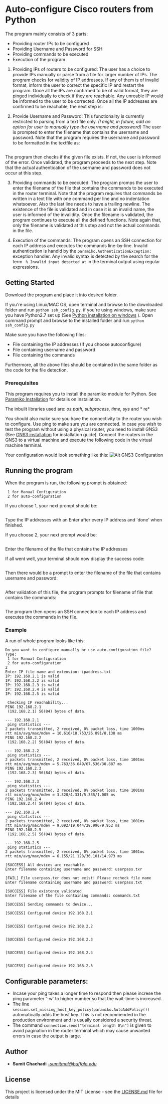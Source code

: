 # Auto-configure Cisco routers from Python

The program mainly consists of 3 parts:
* Providing router IPs to be configured
* Providing Username and Password for SSH
* Providing commands to be executed
* Execution of the program

1. Providing IPs of routers to be configured: 
The user has a choice to provide IPs manually or parse from a file for larger number of IPs. The program checks for validity of IP addresses. If any of them is of invalid format, inform the user to correct the specific IP and restart the program. Once all the IPs are confirmed to be of valid format, they are pinged individually to check if they are reachable. Any unreable IP would be informed to the user to be corrected. Once all the IP addresses are confirmed to be reachable, the next step is:

2. Provide Username and Password:
This functionality is currently restricted to parsing from a text file only. *(I might, in future, add an option for user to manually type the username and password)* The user is prompted to enter the filename that contains the username and password. Note that the program requires the username and password to be formatted in the textfile as:

```  username,password
```
The program then checks if the given file exists. If not, the user is informed of the error. Once validated, the program proceeds to the next step. Note that the actual authentication of the username and password does not occur at this step.

3. Providing commands to be executed:
The program promps the user to enter the filename of the file that contains the commands to be executed in the router terminal. Note that the program requires that commands be written in a text file with one command per line and no indentation whatsoever. Also the last line needs to have a trailing newline. The existence of the file is validated and in case it is an invalid name, the user is informed of the invalidity. Once the filename is validated, the program continues to execute all the defined functions. Note again that, only the filename is validated at this step and not the actual commands in the file.

4. Execution of the commands:
The program opens an SSH connection for each IP address and executes the commands line-by-line. Invalid authentication is handld by the ``` paramiko.AuthenticationException: ``` exception handler. Any invalid syntax is detected by the search for the term ``` % Invalid input detected at``` in the terminal output using regular expressions.

## Getting Started

Download the program and place it into desired folder. 

If you're using Linux/MAC OS, open terminal and browse to the downloaded folder and run ``` python ssh_config.py ```.
if you're using windows, make sure you have Python2.7 set up (See [Python installation on windows](http://stackoverflow.com/a/21373411/7586417) ). Open command prompt and browse to the installed folder and run ``` python ssh_config.py ```

Make sure you have the following files:
* File containing the IP addresses (If you choose autoconfigure)
* File containing username and password
* File containing the commands

Furthermore, all the above files should be contained in the same folder as the code for the file detection.

### Prerequisites

This program requires you to install the paramiko module for Python. See [Paramiko Installation](http://www.paramiko.org/installing.html) for details on installation.

The inbuilt libraries used are: *os.path, subprocess, time, sys* and * re*

You should also make sure you have the connectivity to the router you wish to configure. Use ping to make sure you are connected.
In case you wish to test the program without using a physical router, you need to install GNS3 (See [GNS3 installation](https://www.gns3.com/support/docs/quick-start-guide-for-windows-us) for installation guide). Connect the routers in the GNS3 to a virtual machine and execute the following code in the virtual machine terminal.

Your configuration would look something like this:
![Alt GNS3 Configuration](https://image.ibb.co/cRKyOv/GNS3.png "GNS3 configuration")


## Running the program

When the program is run, the following prompt is obtained:

``` Do you want to configure manually or use auto-configuration file? Type:
 1 for Manual Configuration
 2 for auto-configuration 
 ```
If you choose 1, your next prompt should be:
``` Enter IP addresses of routers to configure. Enter 'done' when finished
```
Type the IP addresses with an Enter after every IP address and 'done' when finished.

If you choose 2, your next prompt would be: 
``` Enter IP file name and extension: 
```
Enter the filename of the file that contains the IP addresses

If all went well, your terminal should now display the success code:
``` [SUCCESS] All devices are reachable.
```

Then there would be a prompt to enter the filename of the file that contains username and password:
``` Enter filename containing username and password:
```

After validation of this file, the program prompts for filename of file that contains the commands:
``` Enter filename of the file containing commands:
```

The program then opens an SSH connection to each IP address and executes the commands in the file.



### Example

A run of whole program looks like this:
```
Do you want to configure manually or use auto-configuration file? Type:
 1 for Manual Configuration
 2 for auto-configuration 
2
Enter IP file name and extension: ipaddress.txt
IP: 192.168.2.1 is valid
IP: 192.168.2.2 is valid
IP: 192.168.2.3 is valid
IP: 192.168.2.4 is valid
IP: 192.168.2.5 is valid

 Checking IP reachability...
PING 192.168.2.1
 (192.168.2.1) 56(84) bytes of data.

--- 192.168.2.1
 ping statistics ---
2 packets transmitted, 2 received, 0% packet loss, time 1000ms
rtt min/avg/max/mdev = 10.616/18.753/26.891/8.138 ms
PING 192.168.2.2
 (192.168.2.2) 56(84) bytes of data.

--- 192.168.2.2
 ping statistics ---
2 packets transmitted, 2 received, 0% packet loss, time 1001ms
rtt min/avg/max/mdev = 5.763/36.649/67.536/30.887 ms
PING 192.168.2.3
 (192.168.2.3) 56(84) bytes of data.

--- 192.168.2.3
 ping statistics ---
2 packets transmitted, 2 received, 0% packet loss, time 1001ms
rtt min/avg/max/mdev = 3.328/4.331/5.335/1.005 ms
PING 192.168.2.4
 (192.168.2.4) 56(84) bytes of data.

--- 192.168.2.4
 ping statistics ---
2 packets transmitted, 2 received, 0% packet loss, time 1001ms
rtt min/avg/max/mdev = 9.092/19.044/28.996/9.952 ms
PING 192.168.2.5
 (192.168.2.5) 56(84) bytes of data.

--- 192.168.2.5
 ping statistics ---
2 packets transmitted, 2 received, 0% packet loss, time 1001ms
rtt min/avg/max/mdev = 6.155/21.128/36.101/14.973 ms

[SUCCESS] All devices are reachable.
Enter filename containing username and password: userpass.txr

[FAIL] File userpass.txr does not exist! Please recheck file name
Enter filename containing username and password: userpass.txt

[SUCCESS] File existence validated
Enter filename of the file containing commands: commands.txt

[SUCCESS] Sending commands to device...

[SUCCESS] Configured device 192.168.2.1


[SUCCESS] Configured device 192.168.2.2


[SUCCESS] Configured device 192.168.2.3


[SUCCESS] Configured device 192.168.2.4


[SUCCESS] Configured device 192.168.2.5
```

## Configurable parameters:
* Incase your ping takes a longer time to respond then please increse the ping parameter '-w' to higher number so that the wait-time is increased.
* The line ```session.set_missing_host_key_policy(paramiko.AutoAddPolicy())``` automatically adds the host key. This is not recommended in the production environment and is usually considered a security threat.
* The command ```connection.send("terminal length 0\n")``` is given to avoid pagination in the router terminal which may cause unwanted errors in case the output is large.

## Author

* **Sumit Chachadi** *-sumitmal@buffalo.edu*

## License

This project is licensed under the MIT License - see the [LICENSE.md](LICENSE.md) file for details


